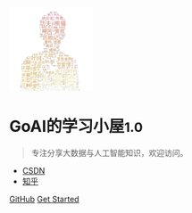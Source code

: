 <!-- _coverpage.md -->

![图片](./md/1.jpg)

# GoAI的学习小屋<small>1.0</small>

> 专注分享大数据与人工智能知识，欢迎访问。

- [CSDN](https://blog.csdn.net/qq_36816848)
- [知乎](https://www.zhihu.com/people/GoAI)


[GitHub](https://github.com/GoAlers)
[Get Started](https://goalers.github.io/#/)